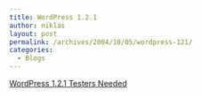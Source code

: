 ```yaml
---
title: WordPress 1.2.1
author: niklas
layout: post
permalink: /archives/2004/10/05/wordpress-121/
categories:
  - Blogs
---
```

[WordPress 1.2.1 Testers Needed][1]

 [1]: http://wordpress.org/support/6/14162